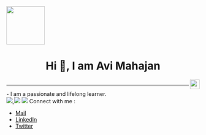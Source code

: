 <div style="display: flex; flex-direction: column;">
  <img align="left" src="https://cdn.dribbble.com/users/1277312/screenshots/14733298/media/39b1045e593737587dd60e42c8422d1f.gif" width="100"/>
  <h1 align="center">Hi 👋, I am <b>Avi Mahajan</b></h1>
</div>
  <img align="right" src="https://komarev.com/ghpvc/?username=ItsKishnA&color=red&label=Profile+Views&style=for-the-badge" height=25px/>
<hr/>
- I am a passionate and lifelong learner.
<br/>
<a href="https://www.discord.com/users/el.avi.ator"><img src="https://img.shields.io/static/v1?style=for-the-badge&message=Discord&color=5865F2&logo=Discord&logoColor=FFFFFF&label"  target="_blank"/>
<a href="https://www.linkedin.com/in/avi-mahajan-62a10a247/"><img src="https://img.shields.io/static/v1?style=for-the-badge&message=LinkedIn&color=0A66C2&logo=LinkedIn&logoColor=FFFFFF&label" target="_blank"/></a>
<a href="https://twitter.com/Kishna2401"><img src="https://img.shields.io/static/v1?style=for-the-badge&message=Twitter&color=1D9BF0&logo=Twitter&logoColor=FFFFFF&label" target="_blank"/></a>
Connect with me :
<ul>
  <li><a href="mailto:kishnayc@gmail.com">Mail</a></li>
  <li><a href="https://www.linkedin.com/in/avi-mahajan-62a10a247/">LinkedIn</a></li>
  <li><a href="https://twitter.com/Kishna2401">Twitter</a></li>
</ul>